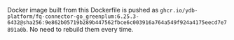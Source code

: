 Docker image built from this Dockerfile is pushed as `ghcr.io/ydb-platform/fq-connector-go_greenplum:6.25.3-6432@sha256:9e862b05719b289b447562fbce6c003916a764a549f924a4175eecd7e7891a0b`. No need to rebuild them every time.
